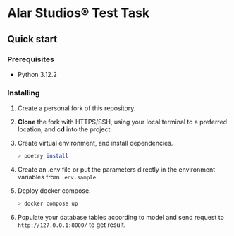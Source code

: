 # Alar Studios® Test Task

## Quick start
### Prerequisites
* Python 3.12.2
### Installing

1. Create a personal fork of this repository.

2. **Clone** the fork with HTTPS/SSH, using your local terminal to a preferred location, and **cd** into the project.
3. Create virtual environment, and install dependencies.
    ```bash
    > poetry install
    ```
4. Create an .env file or put the parameters directly in the environment variables from `.env.sample`.
5. Deploy docker compose.
    ```bash
    > docker compose up
    ```
6. Populate your database tables according to model and send request to `http://127.0.0.1:8000/` to get result.